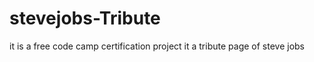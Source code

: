 # stevejobs-Tribute
 it is a free code  camp certification project it a tribute page of steve jobs
 
